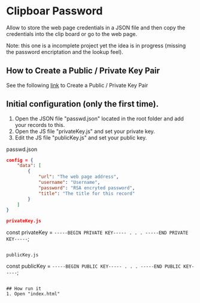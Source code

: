 # Clipboar Password

Allow to store the web page credentials in a JSON file and then copy the credentials into the clip board or go to the web page.

Note: this one is a incomplete project yet the idea is in progress (missing the password encriptation and the lookup feel).

## How to Create a Public / Private Key Pair

See the following [link](https://docs.oracle.com/cd/E19683-01/816-4883/6mb2joaoa/index.html) to Create a Public / Private Key Pair

## Initial configuration (only the first time).

1. Open the JSON file "passwd.json" located in the root folder and add your records to this.
1. Open the JS file "privateKey.js" and set your private key.
1. Edit the JS file "publicKey.js" and set your public key.

passwd.json
```json
config = {
	"data": [
		{
			"url": "The web page address",
			"username": "Username",
			"password": "RSA encryted password",
			"title": "The title for this record"
		}
	]
}

privateKey.js
```
const privateKey = 
`-----BEGIN PRIVATE KEY-----
.
.
.
-----END PRIVATE KEY-----`;
```

publicKey.js
```
const publicKey = 
`-----BEGIN PUBLIC KEY-----
.
.
.
-----END PUBLIC KEY-----`;
```

## How run it
1. Open "index.html"


